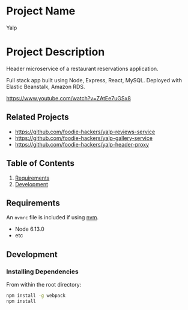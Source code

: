 # Project Name
Yalp

# Project Description
Header microservice of a restaurant reservations application.

Full stack app built using Node, Express, React, MySQL. Deployed with Elastic Beanstalk, Amazon RDS.

https://www.youtube.com/watch?v=ZAtEe7uGSx8

## Related Projects

  - https://github.com/foodie-hackers/yalp-reviews-service
  - https://github.com/foodie-hackers/yalp-gallery-service
  - https://github.com/foodie-hackers/yalp-header-proxy

## Table of Contents
1. [Requirements](#requirements)
2. [Development](#development)


## Requirements

An `nvmrc` file is included if using [nvm](https://github.com/creationix/nvm).

- Node 6.13.0
- etc

## Development

### Installing Dependencies

From within the root directory:

```sh
npm install -g webpack
npm install
```

